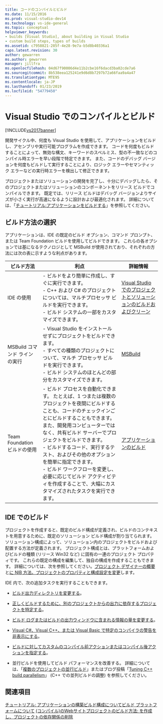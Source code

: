 ```yaml
---
title: コードのコンパイルとビルド
ms.date: 11/15/2016
ms.prod: visual-studio-dev14
ms.technology: vs-ide-general
ms.topic: conceptual
helpviewer_keywords:
- builds [Visual Studio], about building in Visual Studio
- custom build steps, types of builds
ms.assetid: c7958821-285f-4e28-9e7a-b5d8b40336a1
caps.latest.revision: 30
author: gewarren
ms.author: gewarren
manager: jillfra
ms.openlocfilehash: 04d67f90006d4e11b2cbe16f6dacd3ba02cde7a6
ms.sourcegitcommit: 8b538eea125241e9d6d8b7297b72a66faa9a4a47
ms.translationtype: MTE95
ms.contentlocale: ja-JP
ms.lasthandoff: 01/23/2019
ms.locfileid: "54779450"
---
```

# <a name="compiling-and-building-in-visual-studio"></a>Visual Studio でのコンパイルとビルド
[!INCLUDE[vs2017banner](../includes/vs2017banner.md)]

開発サイクル中、何度も Visual Studio を使用して、アプリケーションをビルドし、アセンブリや実行可能プログラムを作成できます。 コードを何度もビルドすることによって、無効な構文、キーワードのスペルミス、型の不一致などのコンパイル時エラーを早い段階で特定できます。 また、コードのデバッグ バージョンを何度もビルドして実行することにより、ロジック エラーやセマンティック エラーなどの実行時エラーを検出して修正できます。

 プロジェクトまたはソリューションの開発を完了し、十分にデバッグしたら、そのプロジェクトまたはソリューションのコンポーネントをリリース ビルドでコンパイルできます。 既定では、リリース ビルドはデバッグ バージョンよりサイズが小さく実行が高速になるように設計および最適化されます。 詳細については、「[チュートリアル:アプリケーションをビルドする](../ide/walkthrough-building-an-application.md)」を参照してください。

## <a name="choosing-a-build-method"></a>ビルド方法の選択
 アプリケーションは、IDE の既定のビルド オプション、コマンド プロンプト、または Team Foundation ビルドを使用してビルドできます。 これらの各オプションでは基になるテクノロジとして MSBuild が使用されており、それぞれの方法には次の表に示すような利点があります。

|ビルド方法|利点|詳細情報|
|------------------|--------------|--------------------------|
|IDE の使用|-   ビルドをより簡単に作成し、すぐに実行できます。<br />-   C++ および C# のプロジェクトについては、マルチプロセッサ ビルドを実行できます。<br />-   ビルド システムの一部をカスタマイズできます。|[Visual Studio でのプロジェクトとソリューションのビルドおよびクリーン](../ide/building-and-cleaning-projects-and-solutions-in-visual-studio.md)|
|MSBuild コマンド ラインの実行|-   Visual Studio をインストールせずにプロジェクトをビルドできます。<br />-   すべての種類のプロジェクトについて、マルチ プロセッサ ビルドを実行できます。<br />-   ビルド システムのほとんどの部分をカスタマイズできます。|[MSBuild](../msbuild/msbuild.md)|
|Team Foundation ビルドの使用|-   ビルド プロセスを自動化できます。 たとえば、1 つまたは複数のプロジェクトを夜間にビルドすることも、コードのチェックインごとにビルドすることもできます。 また、開発用コンピューターではなく、共有ビルド サーバーでプロジェクトをビルドできます。<br />-   ビルドするコード、実行するテスト、およびその他のオプションを簡単に指定できます。<br />-   ビルド ワークフローを変更し、必要に応じてビルド アクティビティを作成することで、大幅にカスタマイズされたタスクを実行できます。|[アプリケーションのビルド](http://msdn.microsoft.com/library/a971b0f9-7c28-479d-a37b-8fd7e27ef692)|

## <a name="building-from-the-ide"></a>IDE でのビルド
 プロジェクトを作成すると、既定のビルド構成が定義され、ビルドのコンテキストを用意するために、既定のソリューション ビルド構成が割り当てられます。 ソリューション構成によって、ソリューション内のプロジェクトをビルドおよび配置する方法が定義されます。 プロジェクト構成とは、プラットフォームおよびビルドの種類 (リリース Win32 など) に固有の一連のプロジェクト プロパティです。 これらの既定の構成を編集して、独自の構成を作成することもできます。 詳細については、次を参照してください。[プロジェクト デザイナーの概要](http://msdn.microsoft.com/898dd854-c98d-430c-ba1b-a913ce3c73d7)と[に NIB 方法。プロジェクトのプロパティと構成設定を変更](http://msdn.microsoft.com/e7184bc5-2f2b-4b4f-aa9a-3ecfcbc48b67)します。

 IDE 内で、次の追加タスクを実行することもできます。

-   [ビルド出力ディレクトリを変更する](../ide/how-to-change-the-build-output-directory.md)。

-   [正しくビルドするために、別のプロジェクトからの出力に依存するプロジェクトを特定する](../ide/how-to-create-and-remove-project-dependencies.md)。

-   [ビルド ログまたはビルドの出力ウィンドウに含まれる情報の量を変更する](../ide/how-to-view-save-and-configure-build-log-files.md)。

-   [Visual C#、Visual C++、または Visual Basic で特定のコンパイラの警告を非表示にする](../ide/how-to-suppress-compiler-warnings.md)。

-   [ビルドに対してカスタムのコンパイル前アクションまたはコンパイル後アクションを指定する](../ide/specifying-custom-build-events-in-visual-studio.md)。

-   並行ビルドを使用してビルド パフォーマンスを改善する。 詳細については、「[複数のプロジェクトの並行ビルド](../msbuild/building-multiple-projects-in-parallel-with-msbuild.md)」またはブログ投稿「[Tuning C++ build parallelism](http://blogs.msdn.com/b/msbuild/archive/2010/03/08/tuning-c-build-parallelism-in-vs2010.aspx)」 (C++ での並列ビルドの調整) を参照してください。

## <a name="see-also"></a>関連項目
 [チュートリアル: アプリケーションの構築](../ide/walkthrough-building-an-application.md)[ビルド構成について](../ide/understanding-build-configurations.md)[ビルド プラットフォームについて](../ide/understanding-build-platforms.md) [(コンパイル)のWebサイトプロジェクトのビルド](http://msdn.microsoft.com/library/a9cbb88c-8fff-4c67-848b-98fbfd823193)[方法: を作成し、プロジェクトの依存関係の削除](../ide/how-to-create-and-remove-project-dependencies.md)

